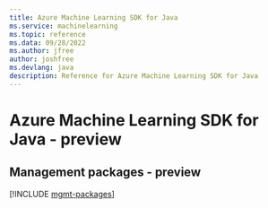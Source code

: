 ```yaml
---
title: Azure Machine Learning SDK for Java
ms.service: machinelearning
ms.topic: reference
ms.data: 09/28/2022
ms.author: jfree
author: joshfree
ms.devlang: java
description: Reference for Azure Machine Learning SDK for Java
---
```

# Azure Machine Learning SDK for Java - preview

## Management packages - preview
[!INCLUDE [mgmt-packages](machine-learning-mgmt-index.md)]
